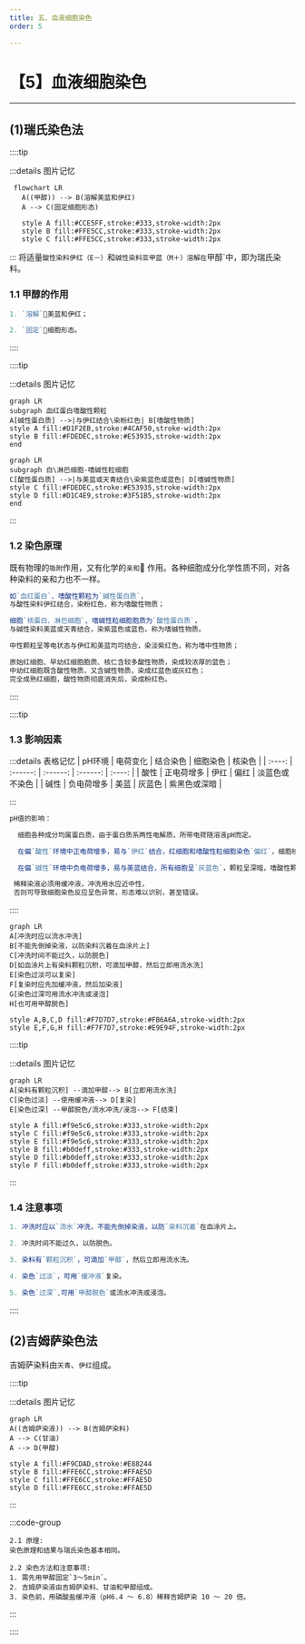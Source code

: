 ```yaml
---
title: 五、血液细胞染色
order: 5

---
```


# 【5】血液细胞染色

<kaodian :text="'临床检验基础记忆卡'" />

<!-- ###### 第一章 血液样本采集和血涂片制备 -->

<!-- > 临床检验基础 -->

<beitiL/>

---

## (1)瑞氏染色法

<son :text="'临床检验基础检验记忆卡'" text1="(1)瑞氏染色法" :textOption="[['熟练掌握','相关专业知识','专业实践能力'],['熟练掌握','专业知识','专业实践能力'],['掌握','专业知识','专业实践能力']]" />

::::tip

:::details 图片记忆

```mermaid
 flowchart LR
   A((甲醇)) --> B(溶解美蓝和伊红)
   A --> C(固定细胞形态)
   
   style A fill:#CCE5FF,stroke:#333,stroke-width:2px
   style B fill:#FFE5CC,stroke:#333,stroke-width:2px
   style C fill:#FFE5CC,stroke:#333,stroke-width:2px
```

:::
将适量`酸性染料伊红（E－）`和`碱性染料亚甲蓝（M＋）溶解在`甲醇`中，即为瑞氏染料。

### 1.1 甲醇的作用

```js
1. `溶解`🫠美蓝和伊红；

2. `固定`🧷细胞形态。

```

::::

::::tip

:::details 图片记忆

```mermaid
graph LR
subgraph 血红蛋白嗜酸性颗粒
A[碱性蛋白质] -->|与伊红结合\染粉红色| B[嗜酸性物质]
style A fill:#D1F2EB,stroke:#4CAF50,stroke-width:2px
style B fill:#FDEDEC,stroke:#E53935,stroke-width:2px
end
```

```mermaid
graph LR
subgraph 白\淋巴细胞-嗜碱性粒细胞
C[酸性蛋白质] -->|与美蓝或天青结合\染紫蓝色或蓝色| D[嗜碱性物质]
style C fill:#FDEDEC,stroke:#E53935,stroke-width:2px
style D fill:#D1C4E9,stroke:#3F51B5,stroke-width:2px
end
```

:::

### 1.2 染色原理

既有物理的`吸附`作用，又有化学的`亲和`👄 作用。各种细胞成分化学性质不同，对各种染料的亲和力也不一样。

```js
如`血红蛋白`、嗜酸性颗粒为`碱性蛋白质`，
与酸性染料伊红结合，染粉红色，称为嗜酸性物质；

细胞`核蛋白、淋巴细胞`、嗜碱性粒细胞胞质为`酸性蛋白质`，
与碱性染料美蓝或天青结合，染紫蓝色或蓝色，称为嗜碱性物质。

中性颗粒呈等电状态与伊红和美蓝均可结合，染淡紫红色，称为嗜中性物质；

原始红细胞、早幼红细胞胞质、核仁含较多酸性物质，染成较浓厚的蓝色；
中幼红细胞既含酸性物质，又含碱性物质，染成红蓝色或灰红色；
完全成熟红细胞，酸性物质彻底消失后，染成粉红色。
```

::::

::::tip

### 1.3 影响因素

:::details 表格记忆
| pH环境 | 电荷变化 | 结合染色 | 细胞染色 | 核染色 |
| :----: | :------: | :------: | :------: | :----: |
| 酸性   | 正电荷增多 | 伊红    | 偏红    | 淡蓝色或不染色 |
| 碱性   | 负电荷增多 | 美蓝    | 灰蓝色  | 紫黑色或深暗 |

:::

```js
pH值的影响：

  细胞各种成分均属蛋白质，由于蛋白质系两性电解质，所带电荷随溶液pH而定。

  在偏`酸性`环境中正电荷增多，易与`伊红`结合，红细胞和嗜酸性粒细胞染色`偏红`，细胞核呈淡蓝色或不染色；

  在偏`碱性`环境中负电荷增多，易与美蓝结合，所有细胞呈`灰蓝色`，颗粒呈深暗，嗜酸性颗粒呈暗褐，甚至棕黑色，中性颗粒偏粗，呈紫黑色。

 稀释染液必须用缓冲液，冲洗用水应近中性，
 否则可导致细胞染色反应呈色异常，形态难以识别，甚至错误。

```

::::

```mermaid
graph LR
A[冲洗时应以流水冲洗]
B[不能先倒掉染液，以防染料沉着在血涂片上]
C[冲洗时间不能过久，以防脱色]
D[如血涂片上有染料颗粒沉积，可滴加甲醇，然后立即用流水洗]
E[染色过淡可以复染]
F[复染时应先加缓冲液，然后加染液]
G[染色过深可用流水冲洗或浸泡]
H[也可用甲醇脱色]

style A,B,C,D fill:#F7D7D7,stroke:#FB6A6A,stroke-width:2px
style E,F,G,H fill:#F7F7D7,stroke:#E9E94F,stroke-width:2px
```

::::tip

:::details 图片记忆

```mermaid
graph LR
A[染料有颗粒沉积] --滴加甲醇--> B[立即用流水洗]
C[染色过淡] --使用缓冲液--> D[复染]
E[染色过深] --甲醇脱色/流水冲洗/浸泡--> F[结束]

style A fill:#f9e5c6,stroke:#333,stroke-width:2px
style C fill:#f9e5c6,stroke:#333,stroke-width:2px
style E fill:#f9e5c6,stroke:#333,stroke-width:2px
style B fill:#b0deff,stroke:#333,stroke-width:2px
style D fill:#b0deff,stroke:#333,stroke-width:2px
style F fill:#b0deff,stroke:#333,stroke-width:2px
```

:::

### 1.4 注意事项

```js
1. 冲洗时应以`流水`冲洗，不能先倒掉染液，以防`染料沉着`在血涂片上。

2. 冲洗时间不能过久，以防脱色。

3. 染料有`颗粒沉积`，可滴加`甲醇`，然后立即用流水洗。

4. 染色`过淡`，可用`缓冲液`复染。

5. 染色`过深`,可用`甲醇脱色`或流水冲洗或浸泡。
```

::::

## (2)吉姆萨染色法

<son :text="'临床检验基础检验记忆卡'" text1="(2)吉姆萨染色法" :textOption="[['了解','相关专业知识','专业实践能力'],['掌握','专业知识','专业实践能力'],['掌握','专业知识','专业实践能力']]" />

吉姆萨染料由`天青`、`伊红`组成。

::::tip

:::details 图片记忆

```mermaid
graph LR
A((吉姆萨染液)) --> B(吉姆萨染料)
A --> C(甘油)
A --> D(甲醇)

style A fill:#F9CDAD,stroke:#E88244
style B fill:#FFE6CC,stroke:#FFAE5D
style C fill:#FFE6CC,stroke:#FFAE5D
style D fill:#FFE6CC,stroke:#FFAE5D
```

:::

:::code-group

```js[原理]
2.1 原理:
染色原理和结果与瑞氏染色基本相同。
```

```js[染色方法和注意事项]
2.2 染色方法和注意事项:
1. 需先用甲醇固定`3～5min`。
2. 吉姆萨染液由吉姆萨染料、甘油和甲醇组成。
3. 染色前，用磷酸盐缓冲液（pH6.4 ～ 6.8）稀释吉姆萨染 10 ～ 20 倍。

```

:::

::::
